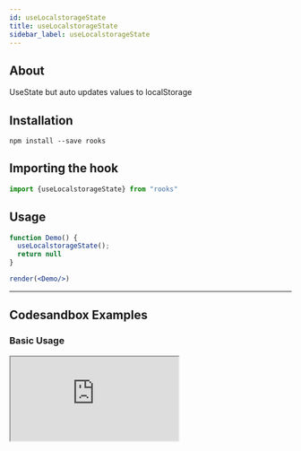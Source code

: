 ```yaml
---
id: useLocalstorageState
title: useLocalstorageState
sidebar_label: useLocalstorageState
---
```



    

## About

UseState but auto updates values to localStorage

[//]: # "Main"

## Installation

    npm install --save rooks

## Importing the hook

```javascript
import {useLocalstorageState} from "rooks"
```

## Usage

```jsx
function Demo() {
  useLocalstorageState();
  return null
}

render(<Demo/>)
```


---

## Codesandbox Examples

### Basic Usage    

<iframe src="https://codesandbox.io/embed/uselocalstoragestate-kr16j?fontsize=14&hidenavigation=1&theme=dark"
   style={{
    width: "100%",
    height: 500,
    border: 0,
    borderRadius: 4,
    overflow: "hidden"
  }} 
title="useLocalstorageState"
allow="accelerometer; ambient-light-sensor; camera; encrypted-media; geolocation; gyroscope; hid; microphone; midi; payment; usb; vr; xr-spatial-tracking"
sandbox="allow-forms allow-modals allow-popups allow-presentation allow-same-origin allow-scripts"
/>


## Join Bhargav's discord server
You can click on the floating discord icon at the bottom right of the screen and talk to us in our server.

